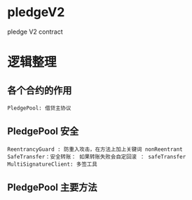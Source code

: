 # pledgeV2
pledge V2 contract

# 逻辑整理
## 各个合约的作用
```
PledgePool: 借贷主协议

```

## PledgePool 安全
```
ReentrancyGuard : 防重入攻击，在方法上加上关键词 nonReentrant
SafeTransfer：安全转账： 如果转账失败会自定回滚 ： safeTransfer
MultiSignatureClient: 多签工具
```

## PledgePool 主要方法
```

```